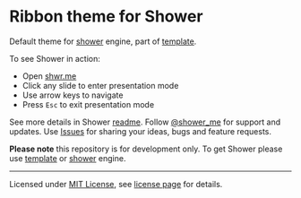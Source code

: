 # Ribbon theme for Shower

Default theme for [shower](https://github.com/shower/shower) engine, part of [template](https://github.com/shower/template).

To see Shower in action:

- Open [shwr.me](http://shwr.me/)
- Click any slide to enter presentation mode
- Use arrow keys to navigate
- Press `Esc` to exit presentation mode

See more details in Shower [readme](https://github.com/shower/shower#readme). Follow [@shower_me](http://twitter.com/shower_me/) for support and updates. Use [Issues](https://github.com/shower/shower/issues) for sharing your ideas, bugs and feature requests.

**Please note** this repository is for development only. To get Shower please use [template](https://github.com/shower/template) or [shower](https://github.com/shower/shower) engine.

---

Licensed under [MIT License](http://en.wikipedia.org/wiki/MIT_License), see [license page](shower/wiki/MIT-License) for details.